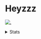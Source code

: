 # Heyzzz  

[![.](https://skillicons.dev/icons?i=js,java)](https://skillicons.dev)  

<details>
<summary>Stats</summary
<!--START_SECTION:waka-->

```txt
TypeScript   58 mins         ███████████████████████▒░   93.09 %
CSS          4 mins          █▓░░░░░░░░░░░░░░░░░░░░░░░   06.88 %
HTML         0 secs          ░░░░░░░░░░░░░░░░░░░░░░░░░   00.03 %
```

<!--END_SECTION:waka-->
</details>
